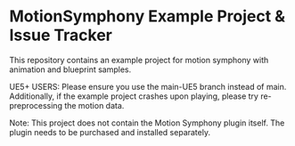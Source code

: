 # MotionSymphony Example Project & Issue Tracker
This repository contains an example project for motion symphony with animation and blueprint samples.

UE5+ USERS: Please ensure you use the main-UE5 branch instead of main. Additionally, if the example project crashes upon playing, please try re-preprocessing the motion data.

Note: This project does not contain the Motion Symphony plugin itself. The plugin needs to be purchased and installed separately.
